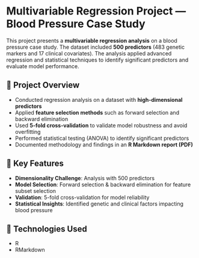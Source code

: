 # Multivariable Regression Project — Blood Pressure Case Study

This project presents a **multivariable regression analysis** on a blood pressure case study. The dataset included **500 predictors** (483 genetic markers and 17 clinical covariates). The analysis applied advanced regression and statistical techniques to identify significant predictors and evaluate model performance.

## 🔹 Project Overview
- Conducted regression analysis on a dataset with **high-dimensional predictors**  
- Applied **feature selection methods** such as forward selection and backward elimination  
- Used **5-fold cross-validation** to validate model robustness and avoid overfitting  
- Performed statistical testing (ANOVA) to identify significant predictors  
- Documented methodology and findings in an **R Markdown report (PDF)**  

## 🔹 Key Features
- **Dimensionality Challenge**: Analysis with 500 predictors  
- **Model Selection**: Forward selection & backward elimination for feature subset selection  
- **Validation**: 5-fold cross-validation for model reliability  
- **Statistical Insights**: Identified genetic and clinical factors impacting blood pressure  

## 🔹 Technologies Used
- R  
- RMarkdown  

